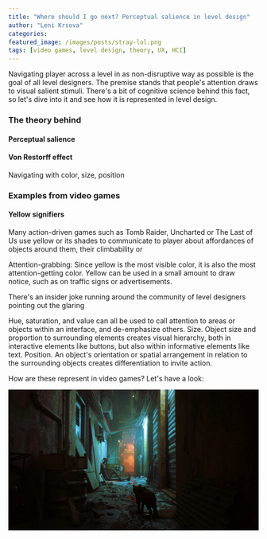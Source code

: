 ```yaml
---
title: "Where should I go next? Perceptual salience in level design"
author: "Leni Krsova"
categories: 
featured_image: /images/posts/stray-lol.png
tags: [video games, level design, theory, UX, HCI]
---
```


Navigating player across a level in as non-disruptive way as possible is the goal of all level designers. The premise stands that people's attention draws to visual salient stimuli. There's a bit of cognitive science behind this fact, so let's dive into it and see how it is represented in level design.


### The theory behind 

#### Perceptual salience

#### Von Restorff effect

Navigating with color, size, position


### Examples from video games

#### Yellow signifiers

Many action-driven games such as Tomb Raider, Uncharted or The Last of Us use yellow or its shades to communicate to player about affordances of objects around them, their climbability or 

Attention-grabbing: Since yellow is the most visible color, it is also the most attention-getting color. Yellow can be used in a small amount to draw notice, such as on traffic signs or advertisements.

There's an insider joke running around the community of level designers pointing out the glaring 



Hue, saturation, and value can all be used to call attention to areas or objects within an interface, and de-emphasize others.
Size. Object size and proportion to surrounding elements creates visual hierarchy, both in interactive elements like buttons, but also within informative elements like text.
Position. An object's orientation or spatial arrangement in relation to the surrounding objects creates differentiation to invite action.

How are these represent in video games? Let's have a look:

![](/images/posts/straysign.jpg)
